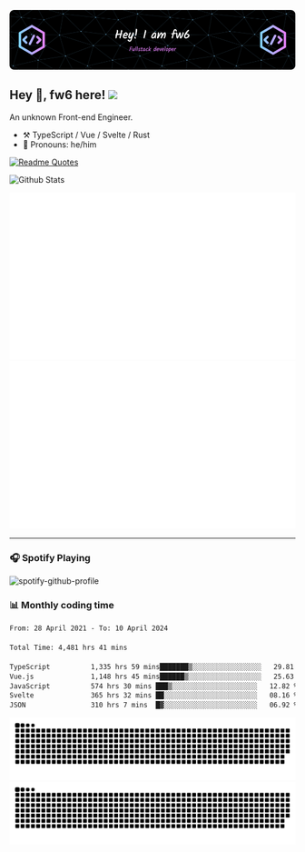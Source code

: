 ![Header](github-header-image.png)

## Hey 👋, fw6 here! <img src="https://github.githubassets.com/images/mona-whisper.gif" height="24" />


An unknown Front-end Engineer.

-   :hammer_and_pick: TypeScript / Vue / Svelte / Rust
-   :man: Pronouns: he/him


[![Readme Quotes](https://quotes-github-readme.vercel.app/api?type=horizontal&theme=algolia)](https://github.com/piyushsuthar/github-readme-quotes)



![Github Stats](https://github-readme-stats.vercel.app/api?username=fw6&bg_color=30,e96443,904e95&title_color=fff&text_color=fff)

![](https://raw.githubusercontent.com/fw6/github-stats-transparent/output/generated/overview.svg)
![](https://raw.githubusercontent.com/fw6/github-stats-transparent/output/generated/languages.svg)


---

### 🎧 Spotify Playing

<!-- ![spotify-github-profile](/img/default.svg) -->

![spotify-github-profile](https://spotify-github-profile.vercel.app/api/view.svg?uid=r6wn4hdvypv0lkzyrj0e0pjct&cover_image=true&theme=default&show_offline=true&background_color=9a10ad&interchange=true&bar_color_cover=true)



### :bar_chart: Monthly coding time 

<!--START_SECTION:waka-->

```txt
From: 28 April 2021 - To: 10 April 2024

Total Time: 4,481 hrs 41 mins

TypeScript          1,335 hrs 59 mins███████▒░░░░░░░░░░░░░░░░░   29.81 %
Vue.js              1,148 hrs 45 mins██████▒░░░░░░░░░░░░░░░░░░   25.63 %
JavaScript          574 hrs 30 mins ███▒░░░░░░░░░░░░░░░░░░░░░   12.82 %
Svelte              365 hrs 32 mins ██░░░░░░░░░░░░░░░░░░░░░░░   08.16 %
JSON                310 hrs 7 mins  █▓░░░░░░░░░░░░░░░░░░░░░░░   06.92 %
```

<!--END_SECTION:waka-->




![github contribution grid snake animation](https://raw.githubusercontent.com/platane/platane/output/github-contribution-grid-snake-dark.svg#gh-dark-mode-only)![github contribution grid snake animation](https://raw.githubusercontent.com/platane/platane/output/github-contribution-grid-snake.svg#gh-light-mode-only)
